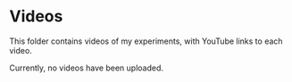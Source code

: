 # Videos

This folder contains videos of my experiments, with YouTube links to each video.

Currently, no videos have been uploaded.
